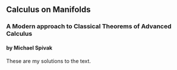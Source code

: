 ## Calculus on Manifolds 
### A Modern approach to Classical Theorems of Advanced Calculus
#### by Michael Spivak ####
These are my solutions to the text.
